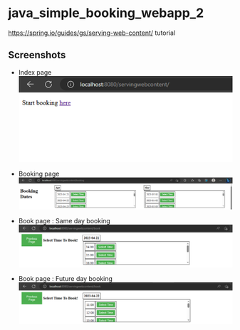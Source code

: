 # java_simple_booking_webapp_2
https://spring.io/guides/gs/serving-web-content/ tutorial

## Screenshots
- Index page
![ScreenShot](https://raw.githubusercontent.com/danrohangit/java_simple_booking_webapp_2/main/src/main/resources/static/images/index_ss.PNG)

- Booking page
![ScreenShot](https://raw.githubusercontent.com/danrohangit/java_simple_booking_webapp_2/main/src/main/resources/static/images/booking_ss.PNG)

- Book page : Same day booking
![ScreenShot](https://raw.githubusercontent.com/danrohangit/java_simple_booking_webapp_2/main/src/main/resources/static/images/book_ss_1.PNG)

- Book page : Future day booking
![ScreenShot](https://raw.githubusercontent.com/danrohangit/java_simple_booking_webapp_2/main/src/main/resources/static/images/book_ss_2.PNG)

